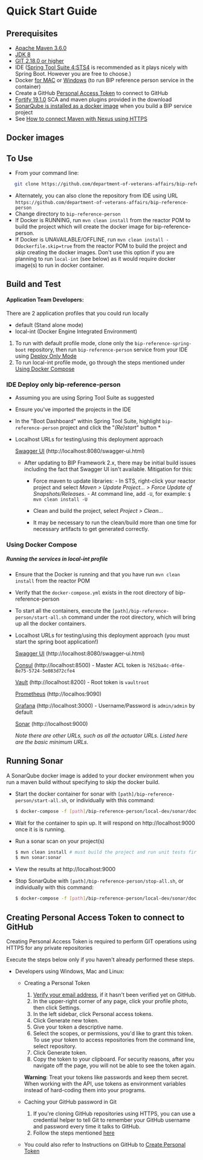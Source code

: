 # Quick Start Guide

## Prerequisites

* [Apache Maven 3.6.0](https://archive.apache.org/dist/maven/maven-3/3.6.0/binaries/)
* [JDK 8](installation-help-guide.md#install-jdk-8)
* [GIT 2.18.0 or higher](installation-help-guide.md#install-git)
* IDE ([Spring Tool Suite 4:STS4](https://spring.io/tools) is recommended as it plays nicely with Spring Boot. However you are free to choose.)
* Docker [for MAC](https://docs.docker.com/docker-for-mac/install/) or [Windows](https://docs.docker.com/docker-for-windows/install/) (to run BIP reference person service in the container)
* Create a GitHub [Personal Access Token](#creating-personal-access-token-to-connect-to-github) to connect to GitHub
* [Fortify 19.1.0](installation-help-guide.md#install-and-run-fortify) SCA and maven plugins provided in the download
* [SonarQube is installed as a docker image](#running-sonar) when you build a BIP service project
* See [How to connect Maven with Nexus using HTTPS](installation-help-guide.md#how-to-connect-maven-with-nexus-using-https)

## Docker images

## To Use

* From your command line:
```bash
   git clone https://github.com/department-of-veterans-affairs/bip-reference-person
```
* Alternately, you can also clone the repository from IDE using URL `https://github.com/department-of-veterans-affairs/bip-reference-person`
* Change directory to `bip-reference-person`
* If Docker is RUNNING, run `mvn clean install` from the reactor POM to build the project which will create the docker image for bip-reference-person.
* If Docker is UNAVAILABLE/OFFLINE, run `mvn clean install -Ddockerfile.skip=true` from the reactor POM to build the project and *skip* creating the docker images. Don't use this option if you are planning to run `local-int` (see below) as it would require docker image(s) to run in docker container.

## Build and Test

#### Application Team Developers: ###

There are 2 application profiles that you could run locally

* default (Stand alone mode)
* local-int (Docker Engine Integrated Environment)


1. To run with default profile mode, clone only the `bip-reference-spring-boot` repository, then run `bip-reference-person` service from your IDE using [Deploy Only Mode](#ide-deploy-only-bip-reference-person)
1. To run local-int profile mode, go through the steps mentioned under [Using Docker Compose](#using-docker-compose)

### IDE Deploy only bip-reference-person
* Assuming you are using Spring Tool Suite as suggested
* Ensure you've imported the projects in the IDE
* In the "Boot Dashboard" within Spring Tool Suite, highlight `bip-reference-person` project and click the "*(Re)start*" button *
* Localhost URLs for testing/using this deployment approach

  [Swagger UI](http://localhost:8080/swagger-ui.html) (http://localhost:8080/swagger-ui.html)

  - After updating to BIP Framework 2.x, there may be initial build issues including the fact that Swagger UI isn't available. Mitigation for this:

      - Force maven to update libraries:
			- In STS, right-click your reactor project and select _Maven > Update Project... > Force Update of Snapshots/Releases_.
			- At command line, add `-U`, for example: `$ mvn clean install -U`

      - Clean and build the project, select _Project > Clean..._
	- It may be necessary to run the clean/build more than one time for necessary artifacts to get generated correctly.

### Using Docker Compose

##### Running the services in local-int profile

* Ensure that the Docker is running and that you have run `mvn clean install` from the reactor POM
* Verify that the `docker-compose.yml` exists in the root directory of bip-reference-person
* To start all the containers, execute the `[path]/bip-reference-person/start-all.sh` command under the root directory, which will bring up all the docker containers.
* Localhost URLs for testing/using this deployment approach (you must start the spring boot application!)

  [Swagger UI](http://localhost:8080/swagger-ui.html) (http://localhost:8080/swagger-ui.html)

  [Consul](http://localhost:8500) (http://localhost:8500) - Master ACL token is `7652ba4c-0f6e-8e75-5724-5e083d72cfe4`

  [Vault](http://localhost:8200) (http://localhost:8200) - Root token is `vaultroot`

  [Prometheus](http://localhos:9090) (http://localhos:9090)

  [Grafana](http://localhost:3000) (http://localhost:3000) - Username/Password is `admin/admin` by default

	[Sonar](http://localhost:9000) (http://localhost:9000)

  *Note there are other URLs, such as all the actuator URLs.  Listed here are the basic minimum URLs.*

## Running Sonar

A SonarQube docker image is added to your docker environment when you run a maven build without specifying to skip the docker build.

* Start the docker container for sonar with `[path]/bip-reference-person/start-all.sh`, or individually with this command:
	```bash
	$ docker-compose -f [path]/bip-reference-person/local-dev/sonar/docker-compose.yml up --build -d
	```

* Wait for the container to spin up. It will respond on http://localhost:9000 once it is is running.

* Run a sonar scan on your project(s)
	```bash
	$ mvn clean install # must build the project and run unit tests first
	$ mvn sonar:sonar
	```

* View the results at http://localhost:9000

* Stop SonarQube with `[path]/bip-reference-person/stop-all.sh`, or individually with this command:
	```bash
	$ docker-compose -f [path]/bip-reference-person/local-dev/sonar/docker-compose.yml down --rmi all -v
	```

## Creating Personal Access Token to connect to GitHub

Creating Personal Access Token is required to perform GIT operations using HTTPS for any private repositories

Execute the steps below only if you haven't already performed these steps.

* Developers using Windows, Mac and Linux:

  * Creating a Personal Token
    1. [Verify your email address](https://help.github.com/articles/verifying-your-email-address/), if it hasn't been verified yet on GitHub.
    2. In the upper-right corner of any page, click your profile photo, then click Settings.
    3. In the left sidebar, click Personal access tokens.
    4. Click Generate new token.
    5. Give your token a descriptive name.
    6. Select the scopes, or permissions, you'd like to grant this token. To use your token to access repositories from the command line, select repository.
    7. Click Generate token.
    8. Copy the token to your clipboard. For security reasons, after you navigate off the page, you will not be able to see the token again.

    **Warning**: Treat your tokens like passwords and keep them secret. When working with the API, use tokens as environment variables instead of hard-coding them into your programs.

  * Caching your GitHub password in Git
    1. If you're cloning GitHub repositories using HTTPS, you can use a credential helper to tell Git to remember your GitHub username and password every time it talks to GitHub.
    2. Follow the steps mentioned [here](https://help.github.com/en/articles/caching-your-github-password-in-git)

  * You could also refer to Instructions on GitHub to [Create Personal Token](https://help.github.com/articles/creating-a-personal-access-token-for-the-command-line/)
